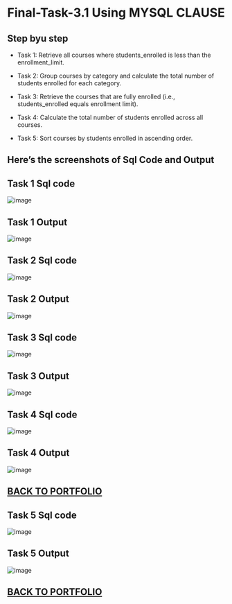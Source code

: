# Final-Task-3.1 Using MYSQL CLAUSE

## Step byu step
- Task 1: Retrieve all courses where students_enrolled is less than the enrollment_limit.

- Task 2: Group courses by category and calculate the total number of students enrolled for each category.

- Task 3: Retrieve the courses that are fully enrolled (i.e., students_enrolled equals enrollment limit).

- Task 4: Calculate the total number of students enrolled across all courses.

- Task 5: Sort courses by students enrolled in ascending order.

## Here’s the screenshots of Sql Code and Output

## Task 1 Sql code 
![image](https://github.com/user-attachments/assets/037074fd-9bbb-4876-9a11-96de32a088e6)
## Task 1 Output
![image](https://github.com/user-attachments/assets/f779fed2-0db0-48f2-bdcd-394420b4b30f)


## Task 2 Sql code 
![image](https://github.com/user-attachments/assets/9b0eddca-0050-4aad-bce1-4ab41d0d0bdf)
## Task 2 Output 
![image](https://github.com/user-attachments/assets/afb2a5d6-0ff7-49d7-8a48-ab4ecba5e948)

 
## Task 3 Sql code 
![image](https://github.com/user-attachments/assets/30146a1c-a975-463b-87bc-c2780eacbf10)
## Task 3 Output 
![image](https://github.com/user-attachments/assets/7d190b6d-44ae-474b-a9b5-c3a42e63654d)


## Task 4 Sql code 
![image](https://github.com/user-attachments/assets/2eeacd42-b80d-4562-9bb4-3700d7812b72)
## Task 4 Output
![image](https://github.com/user-attachments/assets/e3ff2fd4-2c63-429d-a431-0812bc2ce362)
## [BACK TO PORTFOLIO](https://tatinzzz.github.io/EDM-Portfolio/)


## Task 5 Sql code 
![image](https://github.com/user-attachments/assets/3eb541c7-2382-4868-839d-322d07496f90)
## Task 5 Output
![image](https://github.com/user-attachments/assets/880ed8f8-f996-4acc-884f-1ad8f390fb83)

## [BACK TO PORTFOLIO](https://tatinzzz.github.io/EDM-Portfolio/)

